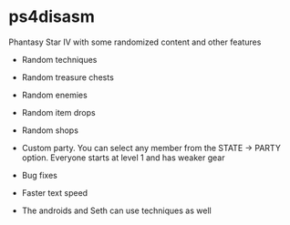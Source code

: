 # ps4disasm
Phantasy Star IV with some randomized content and other features

- Random techniques

- Random treasure chests

- Random enemies

- Random item drops

- Random shops

- Custom party. You can select any member from the STATE -> PARTY option. Everyone starts at level 1 and has weaker gear

- Bug fixes

- Faster text speed

- The androids and Seth can use techniques as well

